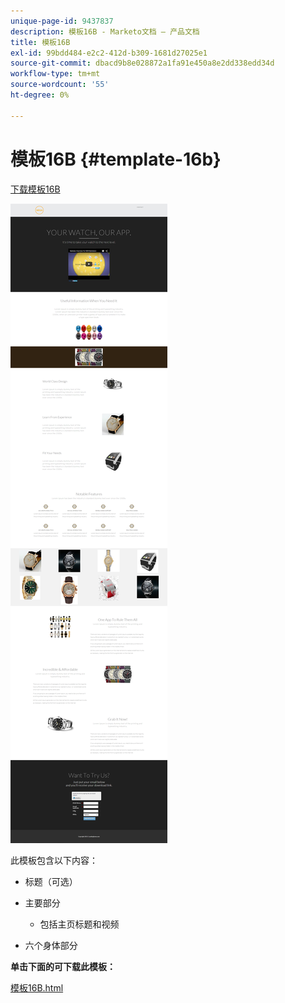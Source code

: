 ```yaml
---
unique-page-id: 9437837
description: 模板16B - Marketo文档 — 产品文档
title: 模板16B
exl-id: 99bdd484-e2c2-412d-b309-1681d27025e1
source-git-commit: dbacd9b8e028872a1fa91e450a8e2dd338edd34d
workflow-type: tm+mt
source-wordcount: '55'
ht-degree: 0%

---
```


# 模板16B {#template-16b}

[下载模板16B](https://experienceleague.adobe.com/landing/marketo/lp-templates/template-16b.html)

![](assets/image2015-8-14-11-3a2-3a51.png)

此模板包含以下内容：

* 标题（可选）
* 主要部分

   * 包括主页标题和视频

* 六个身体部分

**单击下面的可下载此模板：**

[模板16B.html](https://experienceleague.adobe.com/landing/marketo/lp-templates/template-16b.html)
